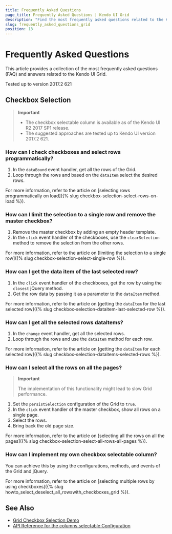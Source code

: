 ```yaml
---
title: Frequently Asked Questions
page_title: Frequently Asked Questions | Kendo UI Grid
description: "Find the most frequently asked questions related to the Kendo UI Grid widget and their answers."
slug: frequently_asked_questions_grid
position: 13
---
```


# Frequently Asked Questions

This article provides a collection of the most frequently asked questions (FAQ) and answers related to the Kendo UI Grid.

Tested up to version 2017.2 621

## Checkbox Selection

> **Important**
> * The checkbox selectable column is available as of the Kendo UI R2 2017 SP1 release.
> * The suggested approaches are tested up to Kendo UI version 2017.2 621.

### How can I check checkboxes and select rows programmatically?

1. In the `dataBound` event handler, get all the rows of the Grid.
1. Loop through the rows and based on the `dataItem` select the desired rows.

For more information, refer to the article on [selecting rows programmatically on load]({% slug checkbox-selection-select-rows-on-load %}).

### How can I limit the selection to a single row and remove the master checkbox?

1. Remove the master checkbox by adding an empty header template.
1. In the `click` event handler of the checkboxes, use the `clearSelection` method to remove the selection from the other rows.

For more information, refer to the article on [limiting the selection to a single row]({% slug checkbox-selection-select-single-row %}).

### How can I get the data item of the last selected row?

1. In the `click` event handler of the checkboxes, get the row by using the `closest` jQuery method.
1. Get the row data by passing it as a parameter to the `dataItem` method.

For more information, refer to the article on [getting the `dataItem` for the last selected row]({% slug checkbox-selection-dataitem-last-selected-row %}).

### How can I get all the selected rows dataItems?

1. In the `change` event handler, get all the selected rows.
1. Loop through the rows and use the `dataItem` method for each row.

For more information, refer to the article on [getting the `dataItem` for each selected row]({% slug checkbox-selection-dataitems-selected-rows %}).

### How can I select all the rows on all the pages?

> **Important**
>
> The implementation of this functionality might lead to slow Grid performance.

1. Set the `persistSelection` configuration of the Grid to `true`.
1. In the `click` event handler of the master checkbox, show all rows on a single page.
1. Select the rows.
1. Bring back the old page size.

For more information, refer to the article on [selecting all the rows on all the pages]({% slug checkbox-selection-select-all-rows-all-pages %}).

### How can I implement my own checkbox selectable column?

You can achieve this by using the configurations, methods, and events of the Grid and jQuery.

For more information, refer to the article on [selecting multiple rows by using checkboxes]({% slug howto_select_deselect_all_rowswith_checkboxes_grid %}).

## See Also

* [Grid Checkbox Selection Demo](http://demos.telerik.com/kendo-ui/grid/checkbox-selection)
* [API Reference for the columns.selectable Configuration](http://docs.telerik.com/kendo-ui/api/javascript/ui/grid/configuration/columns.selectable)
